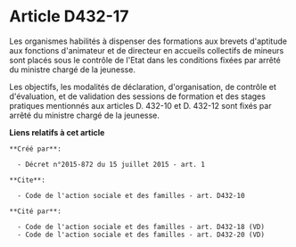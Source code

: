 # Article D432-17

Les organismes habilités à dispenser des formations aux brevets d'aptitude aux fonctions d'animateur et de directeur en
accueils collectifs de mineurs sont placés sous le contrôle de l'Etat dans les conditions fixées par arrêté du ministre
chargé de la jeunesse. 

Les objectifs, les modalités de déclaration, d'organisation, de contrôle et d'évaluation, et de validation des sessions de
formation et des stages pratiques mentionnés aux articles D. 432-10 et D. 432-12 sont fixés par arrêté du ministre chargé de
la jeunesse.

**Liens relatifs à cet article**

	**Créé par**:

	  - Décret n°2015-872 du 15 juillet 2015 - art. 1

	**Cite**:

	  - Code de l'action sociale et des familles - art. D432-10

	**Cité par**:

	  - Code de l'action sociale et des familles - art. D432-18 (VD)
	  - Code de l'action sociale et des familles - art. D432-20 (VD)
